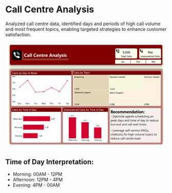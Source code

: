 # Call Centre Analysis
Analyzed call centre data, identified days and periods of high call volume and most frequent topics, enabling targeted strategies to enhance customer satisfaction.

![call centre analysis.jpg](https://github.com/jakejosh6751/Call-Centre-Analysis/blob/main/call%20centre%20analysis.jpg)

## Time of Day Interpretation:
- Morning: 00AM - 12PM
- Afternoon: 12PM - 4PM
- Evening: 4PM - 00AM

